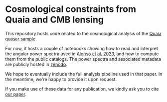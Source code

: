 # Cosmological constraints from Quaia and CMB lensing
This repository hosts code related to the cosmological analysis of the [Quaia quasar sample](https://doi.org/10.5281/zenodo.8060754).

For now, it hosts a couple of notebooks showing how to read and interpret the angular power spectra used in [Alonso et al. 2023](https://arxiv.org/abs/2306.17748), and how to compute them from the public catalogs. The power spectra and associated metadata are publicly hosted in [zenodo](https://doi.org/10.5281/zenodo.8098635).

We hope to eventually include the full analysis pipeline used in that paper. In the meantime, we're happy to provide it upon request.

If you make use of these data for any publication, we kindly ask you to cite [our paper](https://arxiv.org/abs/2306.17748).
